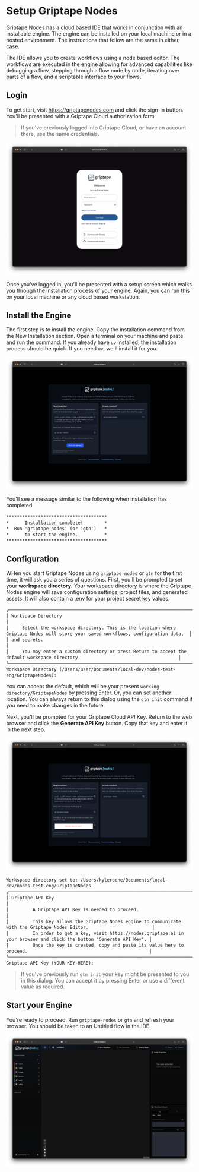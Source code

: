 # Setup Griptape Nodes

Griptape Nodes has a cloud based IDE that works in conjunction with an installable engine. The engine can be installed on your local machine or in a hosted environment. The instructions that follow are the same in either case. 

The IDE allows you to create workflows using a node based editor. The workflows are executed in the engine allowing for advanced capabilities like debugging a flow, stepping through a flow node by node, iterating over parts of a flow, and a scriptable interface to your flows. 

## Login
To get start, visit https://griptapenodes.com and click the sign-in button. You'll be presented with a Griptape Cloud authorization form. 

> If you've previously logged into Griptape Cloud, or have an account there, use the same credentials. 

![Login](assets/img/setup/setup-login.png)

Once you've logged in, you'll be presented with a setup screen which walks you through the installation process of your engine. Again, you can run this on your local machine or any cloud based workstation. 

## Install the Engine
The first step is to install the engine. Copy the installation command from the New Installation section. Open a terminal on your machine and paste and run the command. If you already have `uv` installed, the installation process should be quick. If you need `uv`, we'll install it for you. 

![Setup Two](assets/img/setup/setup-one.png)

You'll see a message similar to the following when installation has completed. 
```
**************************************
*      Installation complete!        *
*  Run 'griptape-nodes' (or 'gtn')   *
*      to start the engine.          *
**************************************
```

## Configuration
WHen you start Griptape Nodes using `griptape-nodes` or `gtn` for the first time, it will ask you a series of questions. First, you'll be prompted to set your **workspace directory.** Your workspace directory is where the Griptape Nodes engine will save configuration settings, project files, and generated assets. It will also contain a .env for your project secret key values. 

```
╭─────────────────────────────────────────────────────────────────────────────────────────────────────────────────────────────────────╮
│ Workspace Directory                                                                                                                 │
│     Select the workspace directory. This is the location where Griptape Nodes will store your saved workflows, configuration data,  │
│ and secrets.                                                                                                                        │
│     You may enter a custom directory or press Return to accept the default workspace directory                                      │
╰─────────────────────────────────────────────────────────────────────────────────────────────────────────────────────────────────────╯
Workspace Directory (/Users/user/Documents/local-dev/nodes-test-eng/GriptapeNodes):
```
You can accept the default, which will be your present `working directory/GriptapeNodes` by pressing Enter. Or, you can set another location. You can always return to this dialog using the `gtn init` command if you need to make changes in the future. 

Next, you'll be prompted for your Griptape Cloud API Key. Return to the web browser and click the **Generate API Key** button. Copy that key and enter it in the next step. 

![Setup Two](assets/img/setup/setup-two.png)

```
Workspace directory set to: /Users/kyleroche/Documents/local-dev/nodes-test-eng/GriptapeNodes
╭─────────────────────────────────────────────────────────────────────────────────────────────────────────────────────────╮
│ Griptape API Key                                                                                                        │
│         A Griptape API Key is needed to proceed.                                                                        │
│         This key allows the Griptape Nodes engine to communicate with the Griptape Nodes Editor.                        │
│         In order to get a key, visit https://nodes.griptape.ai in your browser and click the button "Generate API Key". │
│         Once the key is created, copy and paste its value here to proceed.                                              │
╰─────────────────────────────────────────────────────────────────────────────────────────────────────────────────────────╯
Griptape API Key (YOUR-KEY-HERE):
```
> If you've previously run `gtn init` your key might be presented to you in this dialog. You can accept it by pressing Enter or use a different value as required.

## Start your Engine
You're ready to proceed. Run `griptape-nodes` or `gtn` and refresh your browser. You should be taken to an Untitled flow in the IDE. 

![Setup Three](assets/img/setup/setup-three.png)
